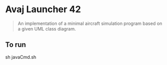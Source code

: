 # Avaj Launcher 42

> An implementation of a minimal aircraft simulation program based on a given UML class diagram.

## To run
sh javaCmd.sh
